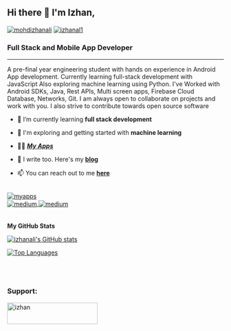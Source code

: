 ## Hi there 👋 I'm Izhan,
<p align="right">
  
  <a href="https://linkedin.com/in/mohdizhanali" target="blank"><img align="center" src="https://badgen.net/badge/Connect/LinkedIn/blue" alt="mohdizhanali"   /></a>
  <a href="https://twitter.com/izhanal1" target="blank"><img align="center" src="https://badgen.net/badge/icon/Twitter?icon=twitter&label=IzhanAl1" alt="izhanal1"   /></a>
  </p>


### Full Stack and Mobile App Developer
-----------------------------------

A pre-final year engineering student with hands on experience in Android App development. Currently learning full-stack development with JavaScript Also exploring machine learning using Python. I've Worked with Android SDKs, Java, Rest APIs, Multi screen apps, Firebase Cloud Database, Networks, Git. I am always open to collaborate on projects and work with you. I also strive to contribute towards open source software


- 🌱 I’m currently learning **full stack development**

- 🔭 I'm exploring and getting started with **machine learning**

- 👨‍💻 <i><strong>[My Apps](https://myapps.bio.link)</i></strong>

- 📝 I write too. Here's my <strong>[blog](https://izhanali.hashnode.dev)</strong>

- 📫 You can reach out to me <strong>[here](https://izhan.bio.link)</strong>

</br>
<tr align="center">
  <td>
    <a href="https://myapps.bio.link" target="blank"><img align="center" src="https://badgen.net/badge/icon/Google%20Play/green?icon=googleplay&label=IzhanDroid" alt="myapps"/> </a>
  </td>
  </br>
  <td>
    <a href="https://medium.com/@izhanali" target="blank"><img align="center" src="https://badgen.net/badge/icon/Medium/black?icon=medium&label" alt="medium"/> </a>
  </td>
  <td>
    <a href="https://izhanali.hashnode.dev" target="blank"><img align="center" src="https://badgen.net/badge/Hashnode/Blog/cyan" alt="medium"/> </a>
  </td>
  </tr>


<!--<h3 align="left">Connect with me:</h3>
<p align="left">
<a href="https://twitter.com/izhanal1" target="blank"><img align="center" src="https://raw.githubusercontent.com/rahuldkjain/github-profile-readme-generator/master/src/images/icons/Social/twitter.svg" alt="izhanal1" height="30" width="40" /></a>
<a href="https://linkedin.com/in/mohdizhanali" target="blank"><img align="center" src="https://raw.githubusercontent.com/rahuldkjain/github-profile-readme-generator/master/src/images/icons/Social/linked-in-alt.svg" alt="mohdizhanali" height="30" width="40" /></a>
<a href="https://medium.com/@izhanali" target="blank"><img align="center" src="https://raw.githubusercontent.com/rahuldkjain/github-profile-readme-generator/master/src/images/icons/Social/medium.svg" alt="@izhanali" height="30" width="40" /></a>
</p>-->

</br>
<br>
<br>
<b>My GitHub Stats</b>

<a href="http://www.github.com/izhanali"><img src="https://github-readme-stats.vercel.app/api?username=izhanali&show_icons=true&hide=&count_private=true&title_color=0891b2&text_color=ffffff&icon_color=0891b2&bg_color=1c1917&hide_border=true&show_icons=true" alt="izhanali's GitHub stats" /></a>

<a href="https://github.com/izhanali" align="left"><img src="https://github-readme-stats.vercel.app/api/top-langs/?username=izhanali&langs_count=10&title_color=0891b2&text_color=ffffff&icon_color=0891b2&bg_color=1c1917&hide_border=true&locale=en&custom_title=Top%20%Languages" alt="Top Languages" /></a>
<!--
</br>
<p>&nbsp;<img align="center" src="https://github-readme-stats.vercel.app/api?username=izhanali&show_icons=true&theme=dracula&locale=en" alt="izhanali" /></p>
</br>
<p><img align="center" src="https://github-readme-streak-stats.herokuapp.com/?user=izhanali&theme=dark" alt="izhanali" /></p>
-->
</br>
</br>
<h3 align="left">Support:</h3>
<p><a href="https://www.buymeacoffee.com/izhan"> <img align="left" src="https://cdn.buymeacoffee.com/buttons/v2/default-yellow.png" height="50" width="210" alt="izhan" /></a></p><br><br>
